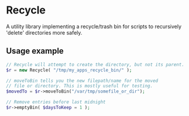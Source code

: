 # Recycle

A utility library implementing a recycle/trash bin for scripts to recursively 'delete' directories more safely.

## Usage example

```php
// Recycle will attempt to create the directory, but not its parent.
$r = new Recycle( "/tmp/my_apps_recycle_bin/" );

// moveToBin tells you the new filepath/name for the moved
// file or directory. This is mostly useful for testing.
$movedTo = $r->moveToBin("/var/tmp/somefile_or_dir");

// Remove entries before last midnight
$r->emptyBin( $daysToKeep = 1 );

```

